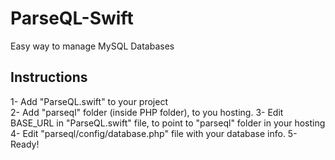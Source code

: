 # ParseQL-Swift
Easy way to manage MySQL Databases

## Instructions
1- Add "ParseQL.swift" to your project<br>
2- Add "parseql" folder (inside PHP folder), to you hosting.
3- Edit BASE_URL in "ParseQL.swift" file, to point to "parseql" folder in your hosting
4- Edit "parseql/config/database.php" file with your database info.
5- Ready!
